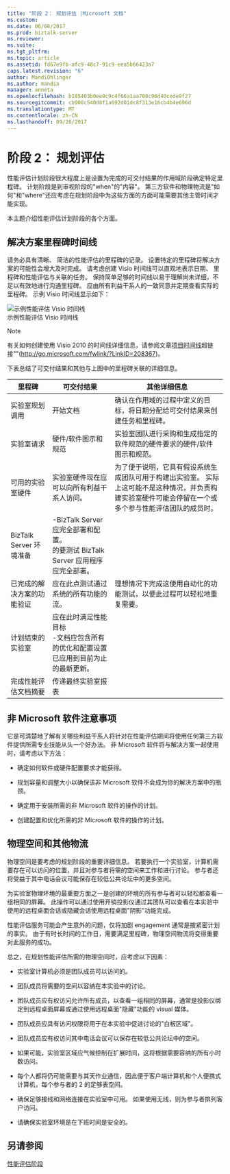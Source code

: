 ```yaml
---
title: "阶段 2： 规划评估 |Microsoft 文档"
ms.custom: 
ms.date: 06/08/2017
ms.prod: biztalk-server
ms.reviewer: 
ms.suite: 
ms.tgt_pltfrm: 
ms.topic: article
ms.assetid: fd67e9fb-afc9-48c7-91c9-eea5b66423a7
caps.latest.revision: "6"
author: MandiOhlinger
ms.author: mandia
manager: anneta
ms.openlocfilehash: b185403b0ee9c9c4f66a1aa708c96d40cede9f27
ms.sourcegitcommit: cb908c540d8f1a692d01dc8f313e16cb4b4e696d
ms.translationtype: MT
ms.contentlocale: zh-CN
ms.lasthandoff: 09/20/2017
---
```

# <a name="phase-2-planning-the-assessment"></a>阶段 2： 规划评估
性能评估计划阶段很大程度上是设置为完成的可交付结果的作用域阶段确定特定里程碑。 计划阶段是到审视阶段的"when"的"内容"。 第三方软件和物理物流是"如何"和"where"还应考虑在规划阶段中为这些方面的方面可能需要其他主管时间才能实现。  
  
 本主题介绍性能评估计划阶段的各个方面。  
  
## <a name="solution-milestones-timeline"></a>解决方案里程碑时间线  
 请务必具有清晰、 简洁的性能评估的里程碑的记录。 设置特定的里程碑将解决方案的可能性会增大及时完成。 请考虑创建 Visio 时间线可以直观地表示日期、 里程碑和性能评估与关联的任务。 保持简单足够的时间线以易于理解尚未详细，不足以有效地进行沟通里程碑。 应由所有利益干系人的一致同意并定期查看实际的里程碑。 示例 Visio 时间线显示如下：  
  
 ![示例性能评估 Visio 时间线](../technical-guides/media/sample-performance-assessment-visio-timeline.gif "Sample_Performance_Assessment_Visio_Timeline")  
示例性能评估 Visio 时间线  
  
> [!NOTE]  
>  有关如何创建使用 Visio 2010 的时间线详细信息，请参阅文章[项目时间线](http://go.microsoft.com/fwlink/?LinkID=208367)超链接""(http://go.microsoft.com/fwlink/?LinkID=208367)。  
  
 下表总结了可交付结果和其他与上图中的里程碑关联的详细信息。  
  
|里程碑|可交付结果|其他详细信息|  
|---------------|------------------|-------------------|  
|实验室规划调用|开始文档|确认在作用域的过程中定义的目标，将日期分配给可交付结果来创建任务和里程碑。|  
|实验室请求|硬件/软件图示和规范|实验室团队进行采购和生成指定的软件规范的硬件要求的硬件/软件图示和规范。|  
|可用的实验室硬件|实验室硬件现在应可以向所有利益干系人访问。|为了便于说明，它具有假设系统生成团队可用于构建出实验室。 实际上这可能不是这种情况，并负责构建实验室硬件可能会停留在一个或多个参与性能评估团队的成员时。|  
|BizTalk Server 环境准备|-BizTalk Server 应完全部署和配置。<br />的要测试 BizTalk Server 应用程序应完全部署。||  
|已完成的解决方案的功能验证|应在此点测试通过系统的所有功能的流。|理想情况下完成这使用自动化的功能测试，以便此过程可以轻松地重复需要。|  
|计划结束的实验室|应在此时满足性能目标<br />-文档应包含所有的优化和配置设置已应用到目前为止的最新更新。||  
|完成性能评估文档摘要|传递最终实验室报表||  
  
## <a name="non-microsoft-software-considerations"></a>非 Microsoft 软件注意事项  
 它是可清楚地了解有关哪些利益干系人将针对在性能评估期间将使用任何第三方软件提供所需专业技能从头一个好办法。 非 Microsoft 软件将与解决方案一起使用时，请考虑以下方法：  
  
-   确定如何软件或硬件配置要求才能获得。  
  
-   规划容量和调整大小以确保该非 Microsoft 软件不会成为你的解决方案中的瓶颈。  
  
-   确定用于安装所需的非 Microsoft 软件的操作的计划。  
  
-   创建配置和优化所需的非 Microsoft 软件的操作的计划。  
  
## <a name="physical-space-and-other-logistics"></a>物理空间和其他物流  
 物理空间是要考虑的规划阶段的重要详细信息。 若要执行一个实验室，计算机需要存在可以访问的位置，并且对参与者将需的空间来工作和进行讨论。 参与者还将受益于其中电话会议可能保存在较低公共论坛中的更多空间。  
  
 为实验室物理环境的最重要方面之一是创建的环境的所有参与者可以轻松都查看一组相同的屏幕。 此操作可以通过使用开销投影仪通过其团队可以查看在本实验中使用的远程桌面会话或隐藏会话使用远程桌面"阴影"功能完成。  
  
 性能评估服务可能会产生意外的问题，仅将加剧 engagement 通常是按紧密计划的事实。 由于有时长时间的工作日，需要满足里程碑，物理空间物流将变得重要对此服务的成功。  
  
 总之，在规划性能评估所需的物理空间时，应考虑以下因素：  
  
-   实验室计算机必须是团队成员可以访问的。  
  
-   团队成员将需要的空间以容纳在本实验中的讨论。  
  
-   团队成员应有权访问允许所有成员，以查看一组相同的屏幕，通常是投影仪绑定到远程桌面屏幕或通过使用远程桌面"隐藏"功能的 visual 媒体。  
  
-   团队成员应具有访问权限将用于在本实验中促进讨论的"白板区域"。  
  
-   团队成员应有权访问其中电话会议可以保存在较低公共论坛中的空间。  
  
-   如果可能，实验室区域应气候控制在扩展时间，这将根据需要容纳的所有小时数访问。  
  
-   每个人都将仍可能需要与其天作业通信，因此便于客户端计算机和个人便携式计算机，每个参与者的 2 的足够表空间。  
  
-   确保足够接线和网络连接在实验室中可用。 如果使用无线，则为参与者排列客户访问。  
  
-   请确保实验室环境是在下班时间是安全的。  
  
## <a name="see-also"></a>另请参阅  
 [性能评估阶段](../technical-guides/phases-of-a-performance-assessment.md)